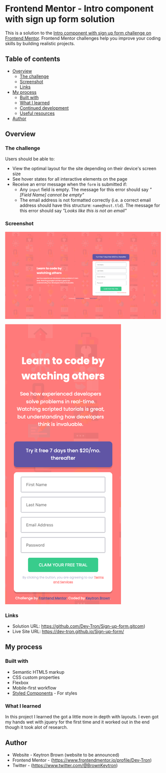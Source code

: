 # Frontend Mentor - Intro component with sign up form solution

This is a solution to the [Intro component with sign up form challenge on Frontend Mentor](https://www.frontendmentor.io/challenges/intro-component-with-signup-form-5cf91bd49edda32581d28fd1). Frontend Mentor challenges help you improve your coding skills by building realistic projects. 

## Table of contents

- [Overview](#overview)
  - [The challenge](#the-challenge)
  - [Screenshot](#screenshot)
  - [Links](#links)
- [My process](#my-process)
  - [Built with](#built-with)
  - [What I learned](#what-i-learned)
  - [Continued development](#continued-development)
  - [Useful resources](#useful-resources)
- [Author](#author)


## Overview

### The challenge

Users should be able to:

- View the optimal layout for the site depending on their device's screen size
- See hover states for all interactive elements on the page
- Receive an error message when the `form` is submitted if:
  - Any `input` field is empty. The message for this error should say *"[Field Name] cannot be empty"*
  - The email address is not formatted correctly (i.e. a correct email address should have this structure: `name@host.tld`). The message for this error should say *"Looks like this is not an email"*

### Screenshot

![](https://github.com/Dev-Tron/Sign-up-form/blob/main/images/Screenshot%202022-01-06%20at%2005-28-23%20Frontend%20Mentor%20Intro%20component%20with%20sign%20up%20form.png)

![](https://github.com/Dev-Tron/Sign-up-form/blob/main/images/Screenshot%202022-01-06%20at%2005-34-28%20Frontend%20Mentor%20Intro%20component%20with%20sign%20up%20form.png?raw=true)

### Links

- Solution URL: https://github.com/Dev-Tron/Sign-up-form.gitcom)
- Live Site URL: https://dev-tron.github.io/Sign-up-form/

## My process

### Built with

- Semantic HTML5 markup
- CSS custom properties
- Flexbox
- Mobile-first workflow
- [Styled Components](https://styled-components.com/) - For styles


### What I learned

In this project I learned the got a little more in depth with layouts. I even got my hands wet with jquery for the first time and it worked out in the end though it took alot of research.

## Author

- Website - Keytron Brown (website to be announced)
- Frontend Mentor - (https://www.frontendmentor.io/profile/Dev-Tron)
- Twitter - (https://www.twitter.com/@BrownKeytron)
